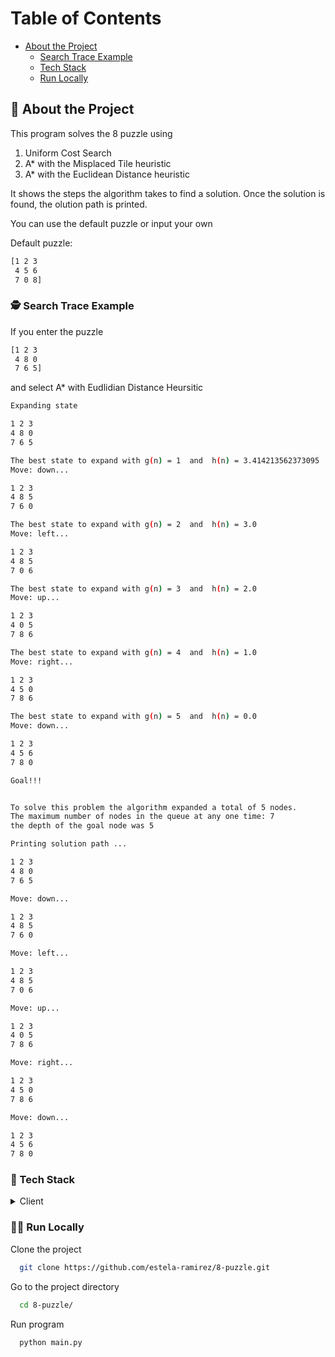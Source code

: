 <!-- Table of Contents -->
# Table of Contents
- [About the Project](#star2-about-the-project)
  * [Search Trace Example](#detective-search-trace-example)
  * [Tech Stack](#space_invader-tech-stack)
  * [Run Locally](#running_woman-run-locally)


<!-- About the Project -->
## :star2: About the Project
<p>This program solves the 8 puzzle using </p>
<ol>
    <li>Uniform Cost Search</li>
    <li>A* with the Misplaced Tile heuristic</li>
    <li>A* with the Euclidean Distance heuristic</li>
</ol>

It shows the steps the algorithm takes to find a solution.
Once the solution is found, the olution path is printed. 

You can use the default puzzle or input your own

Default puzzle:

```bash
[1 2 3 
 4 5 6
 7 0 8]
```

<!-- Search Trace Example -->
### :detective: Search Trace Example
If you enter the puzzle 

```bash
[1 2 3 
 4 8 0
 7 6 5]
```

and select A* with Eudlidian Distance Heursitic

```bash
Expanding state

1 2 3 
4 8 0 
7 6 5 

The best state to expand with g(n) = 1  and  h(n) = 3.414213562373095
Move: down...

1 2 3 
4 8 5 
7 6 0 

The best state to expand with g(n) = 2  and  h(n) = 3.0
Move: left...

1 2 3 
4 8 5 
7 0 6 

The best state to expand with g(n) = 3  and  h(n) = 2.0
Move: up...

1 2 3 
4 0 5 
7 8 6 

The best state to expand with g(n) = 4  and  h(n) = 1.0
Move: right...

1 2 3 
4 5 0 
7 8 6 

The best state to expand with g(n) = 5  and  h(n) = 0.0
Move: down...

1 2 3 
4 5 6 
7 8 0 

Goal!!!


To solve this problem the algorithm expanded a total of 5 nodes.
The maximum number of nodes in the queue at any one time: 7
the depth of the goal node was 5

Printing solution path ... 

1 2 3 
4 8 0 
7 6 5 

Move: down...

1 2 3 
4 8 5 
7 6 0 

Move: left...

1 2 3 
4 8 5 
7 0 6 

Move: up...

1 2 3 
4 0 5 
7 8 6 

Move: right...

1 2 3 
4 5 0 
7 8 6 

Move: down...

1 2 3 
4 5 6 
7 8 0
```

<!-- TechStack -->
### :space_invader: Tech Stack

<details>
  <summary>Client</summary>
   <ul>
     <li><a href="https://www.python.org/downloads/">Python</a></li>
   </ul>
</details>


<!-- Run Locally -->
### :running_woman: Run Locally
Clone the project

```bash
  git clone https://github.com/estela-ramirez/8-puzzle.git
```

Go to the project directory

```bash
  cd 8-puzzle/
```

Run program

```bash
  python main.py
```